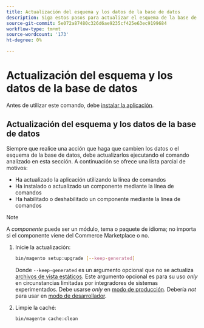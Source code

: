 ```yaml
---
title: Actualización del esquema y los datos de la base de datos
description: Siga estos pasos para actualizar el esquema de la base de datos de Adobe Commerce o Magento Open Source.
source-git-commit: 5e072a87480c326d6ae9235cf425e63ec9199684
workflow-type: tm+mt
source-wordcount: '173'
ht-degree: 0%

---
```



# Actualización del esquema y los datos de la base de datos

Antes de utilizar este comando, debe [instalar la aplicación](../advanced.md).

## Actualización del esquema y los datos de la base de datos

Siempre que realice una acción que haga que cambien los datos o el esquema de la base de datos, debe actualizarlos ejecutando el comando analizado en esta sección. A continuación se ofrece una lista parcial de motivos:

* Ha actualizado la aplicación utilizando la línea de comandos
* Ha instalado o actualizado un componente mediante la línea de comandos
* Ha habilitado o deshabilitado un componente mediante la línea de comandos

>[!NOTE]
>
>A *componente* puede ser un módulo, tema o paquete de idioma; no importa si el componente viene del Commerce Marketplace o no.

1. Inicie la actualización:

   ```bash
   bin/magento setup:upgrade [--keep-generated]
   ```

   Donde `--keep-generated` es un argumento opcional que no se actualiza [archivos de vista estáticos](../../configuration/cli/static-view-file-deployment.md). Este argumento opcional es para su uso *only* en circunstancias limitadas por integradores de sistemas experimentados. Debe usarse *only* en [modo de producción](../../configuration/bootstrap/application-modes.md#production-mode). Debería *not* para usar en [modo de desarrollador](../../configuration/bootstrap/application-modes.md#developer-mode).

1. Limpie la caché:

   ```bash
   bin/magento cache:clean
   ```
